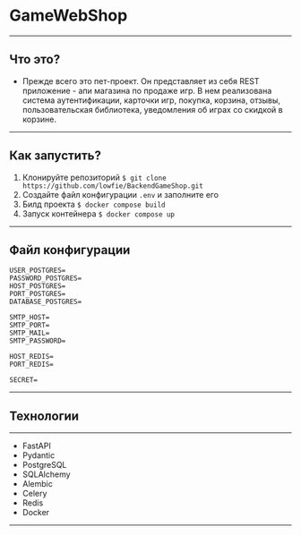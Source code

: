 # GameWebShop

----------------------------------------
## Что это?

- Прежде всего это пет-проект. Он представляет из себя REST приложение - апи магазина по продаже игр. В нем реализована система аутентификации, карточки игр, покупка, корзина, отзывы, пользовательская библиотека, уведомления об играх со скидкой в корзине.
----------------------------------------
## Как запустить?

1. Клонируйте репозиторий `$ git clone https://github.com/lowfie/BackendGameShop.git`
2. Создайте файл конфигурации `.env` и заполните его
3. Билд проекта `$ docker compose build`
4. Запуск контейнера `$ docker compose up`
----------------------------------------
## Файл конфигурации

```
USER_POSTGRES=
PASSWORD_POSTGRES=
HOST_POSTGRES=
PORT_POSTGRES=
DATABASE_POSTGRES=

SMTP_HOST=
SMTP_PORT=
SMTP_MAIL=
SMTP_PASSWORD=

HOST_REDIS=
PORT_REDIS=

SECRET=
```
----------------------------------------
## Технологии
----------------------------------------
- FastAPI
- Pydantic
- PostgreSQL
- SQLAlchemy
- Alembic
- Celery
- Redis
- Docker
----------------------------------------
